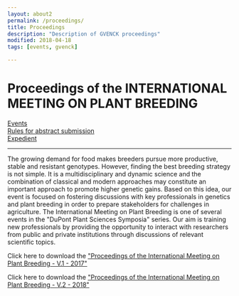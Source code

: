 ```yaml
---
layout: about2
permalink: /proceedings/
title: Proceedings
description: "Description of GVENCK proceedings"
modified: 2018-04-18
tags: [events, gvenck]

---
```


<h1>Proceedings of the INTERNATIONAL MEETING ON PLANT BREEDING</h1>

[Events](../events/)  
[Rules for abstract submission](../pages/abstract-rules/)  
[Expedient](../pages/expedient/)  

<center><hr></center>

The growing demand for food makes breeders pursue more productive, stable and
resistant genotypes. However, finding the best breeding strategy is not simple. It is a
multidisciplinary and dynamic science and the combination of classical and modern
approaches may constitute an important approach to promote higher genetic gains.
Based on this idea, our event is focused on fostering discussions with key
professionals in genetics and plant breeding in order to prepare stakeholders for
challenges in agriculture.
The International Meeting on Plant Breeding is one of several events in the "DuPont
Plant Sciences Symposia" series. Our aim is training new professionals by providing
the opportunity to interact with researchers from public and private institutions
through discussions of relevant scientific topics.

Click here to download the ["Proceedings of the International Meeting on Plant Breeding - V.1 - 2017"](../files/impb-proceedings-v1.pdf)

Click here to download the ["Proceedings of the International Meeting on Plant Breeding - V.2 - 2018"](../files/2impb-proceedings-v2.pdf)
